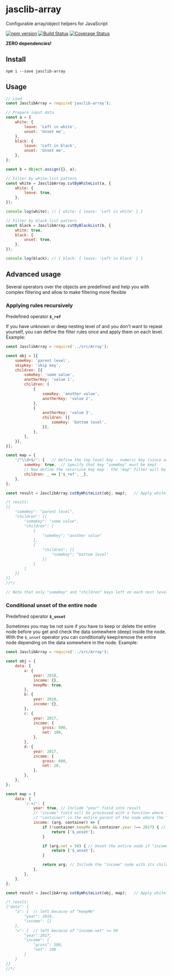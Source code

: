 # jasclib-array
Configurable array/object helpers for JavaScript

[![npm version](https://badge.fury.io/js/jasclib-array.svg)](https://badge.fury.io/js/jasclib-array)
[![Build Status](https://travis-ci.org/AlexMiroshnikov/jasclib-array.svg?branch=master)](https://travis-ci.org/AlexMiroshnikov/jasclib-array)
[![Coverage Status](https://coveralls.io/repos/github/AlexMiroshnikov/jasclib-array/badge.svg?branch=master)](https://coveralls.io/github/AlexMiroshnikov/jasclib-array?branch=master)


**ZERO dependencies!**

## Install
`npm i --save jasclib-array`

## Usage
```javascript
// Load
const JasclibArray = require('jasclib-array');

// Prepare input data
const a = {
    white: {
        leave: 'Left in white',
        unset: 'Unset me',
    },
    black: {
        leave: 'Left in black',
        unset: 'Unset me',
    },
};

const b = Object.assign({}, a);

// Filter by white-list pattern
const white = JasclibArray.cutByWhiteList(a, {
    white: {
        leave: true,
    },
});

console.log(white); // { white: { leave: 'Left in white' } }

// Filter by black-list pattern
const black = JasclibArray.cutByBlackList(b, {
    white: true,
    black: {
        unset: true,
    },
});

console.log(black); // { black: { leave: 'Left in black' } }
```

## Advanced usage
Several operators over the objects are predefined and help you with complex filtering and allow to make filtering more flexible

### Applying rules recursively 
Predefined operator **`$_ref`**

If you have unknown or deep nesting level of and you don't want to repeat yourself, you can define the filter rules once and apply them on each level. 
Example: 
```javascript
const JasclibArray = require('../src/Array');

const obj = [{
    someKey: 'parent level',
    skipKey: 'skip key',
    children: [{
        someKey: 'some value',
        anotherKey: 'value 1',
        children: [
            {
                someKey: 'another value',
                anotherKey: 'value 2',
            },
            {
                anotherKey: 'value 3',
                children: [{
                    someKey: 'bottom level',
                }],
            },
        ],
    }],
}];

const map = {
    '/^\\d+$/': {   // Define the top level key - numeric key (since arrays in JS has numeric keys)
        someKey: true,  // Specify that key "someKey" must be kept
        // Now define the recursive key map - the "map" filter will be applied for each memeber of the "children" field on each level
        children: _ => ['$_ref', _],
    },
};

const result = JasclibArray.cutByWhiteList(obj, map);   // Apply whitelist filtering

/* result:
[{
    "someKey": "parent level",
    "children": [{
        "someKey": "some value",
        "children": [
            {
                "someKey": "another value"
            },
            {
                "children": [{
                    "someKey": "bottom level"
                }]
            }
        ]
    }]
}]
//*/

// Note that only "someKey" and "children" keys left on each nest level, while the filter map was defined only once. 
```

### Conditional unset of the entire node
Predefined operator **`$_unset`**

Sometimes you may be not sure if you have to keep or delete the entire node before you get and check the data somewhere (deep) inside the node. 
With the `$_unset` operator you can conditionally keep/remove the entire node depending on the data somewhere in the node. 
Example:
```javascript
const JasclibArray = require('../src/Array');

const obj = {
    data: {
        a: {
            year: 2018,
            income: {},
            keepMe: true,
        },
        b: {
            year: 2018,
            income: {},
        },
        c: {
            year: 2017,
            income: {
                gross: 500,
                net: 100,
            },
        },
        d: {
            year: 2017,
            income: {
                gross: 600,
                net: 20,
            },
        },
    },
};

const map = {
    data: {
        '/.+/': {
            year: true, // Include "year" field into result
            // "income" field will be processed with a function where 1st arg "arg" is the value of the "income" field itself and
            // "container" is the entire parent of the node where the "income" is, e.g. {year: 2017, income: {gross: 500, net: 100}}
            income: (arg, container) => {
                if (!container.keepMe && container.year !== 2017) { // Unset the entire node if "keepMe" is not set or "year" is not 2017
                    return ['$_unset'];
                }

                if (arg.net < 50) { // Unset the entire node if "income.net" is lesser than 50
                    return ['$_unset'];
                }

                return arg; // Include the "income" node with its children into result
            },
        },
    },
};

const result = JasclibArray.cutByWhiteList(obj, map);   // Apply whitelist filtering

/* result:
{"data": {
    "a": {  // left because of "keepMe"
        "year": 2018,
        "income": {}
    },
    "c": {  // left because of "income.net" >= 50
        "year":2017,
        "income": {
            "gross": 500,
            "net": 100
        }
    }
}}
//*/
```
